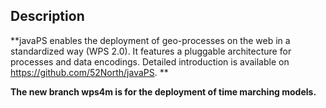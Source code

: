 ## Description


**javaPS enables the deployment of geo-processes on the web in a standardized way (WPS 2.0). It features a pluggable architecture for processes and data encodings. Detailed introduction is available on https://github.com/52North/javaPS. **


**The new branch wps4m is for the deployment of time marching models.**


